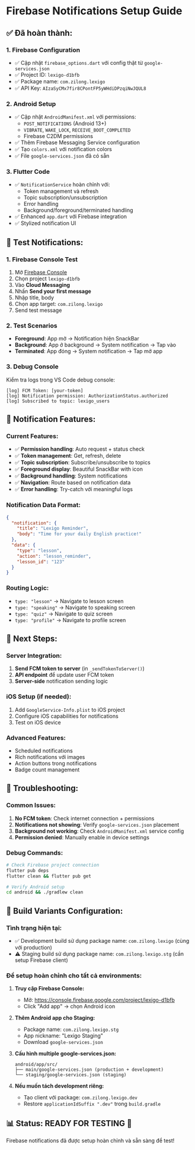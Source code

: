 # Firebase Notifications Setup Guide

## ✅ Đã hoàn thành:

### 1. **Firebase Configuration**

- ✅ Cập nhật `firebase_options.dart` với config thật từ `google-services.json`
- ✅ Project ID: `lexigo-d1bfb`
- ✅ Package name: `com.zilong.lexigo`
- ✅ API Key: `AIzaSyCMx7fir8CPontFP5yWHdiDPzqiNwJQUL8`

### 2. **Android Setup**

- ✅ Cập nhật `AndroidManifest.xml` với permissions:
  - `POST_NOTIFICATIONS` (Android 13+)
  - `VIBRATE`, `WAKE_LOCK`, `RECEIVE_BOOT_COMPLETED`
  - Firebase C2DM permissions
- ✅ Thêm Firebase Messaging Service configuration
- ✅ Tạo `colors.xml` với notification colors
- ✅ File `google-services.json` đã có sẵn

### 3. **Flutter Code**

- ✅ `NotificationService` hoàn chỉnh với:
  - Token management và refresh
  - Topic subscription/unsubscription
  - Error handling
  - Background/foreground/terminated handling
- ✅ Enhanced `app.dart` với Firebase integration
- ✅ Stylized notification UI

## 🚀 Test Notifications:

### 1. **Firebase Console Test**

1. Mở [Firebase Console](https://console.firebase.google.com)
2. Chọn project `lexigo-d1bfb`
3. Vào **Cloud Messaging**
4. Nhấn **Send your first message**
5. Nhập title, body
6. Chọn app target: `com.zilong.lexigo`
7. Send test message

### 2. **Test Scenarios**

- **Foreground**: App mở → Notification hiện SnackBar
- **Background**: App ở background → System notification → Tap vào
- **Terminated**: App đóng → System notification → Tap mở app

### 3. **Debug Console**

Kiểm tra logs trong VS Code debug console:

```
[log] FCM Token: [your-token]
[log] Notification permission: AuthorizationStatus.authorized
[log] Subscribed to topic: lexigo_users
```

## 📱 Notification Features:

### **Current Features:**

- ✅ **Permission handling**: Auto request + status check
- ✅ **Token management**: Get, refresh, delete
- ✅ **Topic subscription**: Subscribe/unsubscribe to topics
- ✅ **Foreground display**: Beautiful SnackBar with icon
- ✅ **Background handling**: System notifications
- ✅ **Navigation**: Route based on notification data
- ✅ **Error handling**: Try-catch với meaningful logs

### **Notification Data Format:**

```json
{
  "notification": {
    "title": "Lexigo Reminder",
    "body": "Time for your daily English practice!"
  },
  "data": {
    "type": "lesson",
    "action": "lesson_reminder",
    "lesson_id": "123"
  }
}
```

### **Routing Logic:**

- `type: "lesson"` → Navigate to lesson screen
- `type: "speaking"` → Navigate to speaking screen
- `type: "quiz"` → Navigate to quiz screen
- `type: "profile"` → Navigate to profile screen

## 🔧 Next Steps:

### **Server Integration:**

1. **Send FCM token to server** (in `_sendTokenToServer()`)
2. **API endpoint** để update user FCM token
3. **Server-side** notification sending logic

### **iOS Setup** (if needed):

1. Add `GoogleService-Info.plist` to iOS project
2. Configure iOS capabilities for notifications
3. Test on iOS device

### **Advanced Features:**

- Scheduled notifications
- Rich notifications với images
- Action buttons trong notifications
- Badge count management

## 🐛 Troubleshooting:

### **Common Issues:**

1. **No FCM token**: Check internet connection + permissions
2. **Notifications not showing**: Verify `google-services.json` placement
3. **Background not working**: Check `AndroidManifest.xml` service config
4. **Permission denied**: Manually enable in device settings

### **Debug Commands:**

```bash
# Check Firebase project connection
flutter pub deps
flutter clean && flutter pub get

# Verify Android setup
cd android && ./gradlew clean
```

## 🔄 Build Variants Configuration:

### **Tình trạng hiện tại:**

- ✅ Development build sử dụng package name: `com.zilong.lexigo` (cùng với production)
- ⚠️ Staging build sử dụng package name: `com.zilong.lexigo.stg` (cần setup Firebase client)

### **Để setup hoàn chỉnh cho tất cả environments:**

1. **Truy cập Firebase Console:**

   - Mở: https://console.firebase.google.com/project/lexigo-d1bfb
   - Click "Add app" → chọn Android icon

2. **Thêm Android app cho Staging:**

   - Package name: `com.zilong.lexigo.stg`
   - App nickname: "Lexigo Staging"
   - Download `google-services.json`

3. **Cấu hình multiple google-services.json:**

   ```
   android/app/src/
   ├── main/google-services.json (production + development)
   └── staging/google-services.json (staging)
   ```

4. **Nếu muốn tách development riêng:**
   - Tạo client với package: `com.zilong.lexigo.dev`
   - Restore `applicationIdSuffix ".dev"` trong `build.gradle`

## 📊 Status: READY FOR TESTING 🎯

Firebase notifications đã được setup hoàn chỉnh và sẵn sàng để test!
